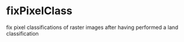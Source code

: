 # fixPixelClass
fix pixel classifications of raster images after having performed a land classification
